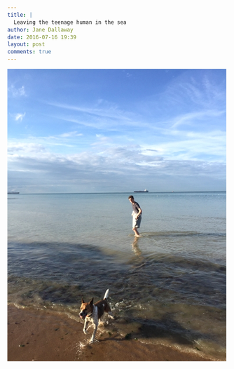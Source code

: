 ```yaml
---
title: |
  Leaving the teenage human in the sea
author: Jane Dallaway
date: 2016-07-16 19:39
layout: post
comments: true
---
```


<div><a href="/media/Ctp_FullSizeRender.jpg"><img src="/media/Ctp_thumb_FullSizeRender.jpg" width="500" height="667"/></a></div>



  

      